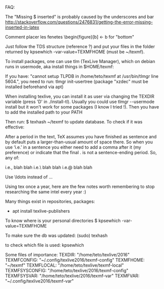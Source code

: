 FAQ:


The "Missing $ inserted" is probably caused by the underscores and bar
http://stackoverflow.com/questions/2476831/getting-the-error-missing-inserted-in-latex

Comment placer les fenetes 
\begin{figure}[b] <- b for "bottom"


Just follow the TDS structure (reference ?) and put your files in the folder returned by
kpsewhich -var-value=TEXMFHOME (must be ~/texmf).

To install packages, one can use tlm (TexLive Manager), which on debian runs in
usermode, aka install things in $HOME/texmf:


If you have:
"cannot setup TLPDB in /home/teto/texmf at /usr/bin/tlmgr line 5604.", you need
to run:
tlmgr init-usertree
(package "xzdec" must be installed beforehand  via apt)

When installing texlive, you can install it as user via changing the TEXDIR
variable (press 'D' in ./install-tl). Usually you could use tlmgr --usermode
install but it won't work for some packages (I know I tried !).
Then you have to add the installed path to your PATH


Then run:
$ texhash ~/texmf
to update database. To check if it was effective:


After a period in the text, TeX assumes you have finished as sentence and by default puts a larger-than-usual amount of space there. So when you use ‘i.e.’ in a sentence you either need to add a comma after it (my preference) or indicate that the final . is not a sentence-ending period. So, any of:

i.e., blah blah
i.e.\ blah blah
i.e.\@ blah blah

Use \ldots instead of ...

Using tex once a year, here are the few notes worth remembering to stop researching the same intel every year :)

Many things exist in repositories, packages:
- apt install texlive-publishers

To know where is your personal directories
$ kpsewhich -var-value=TEXMFHOME

To make sure the db was updated:
(sudo) texhash

to check which file is used:
kpsewhich <file>


Some files of importance:
  TEXDIR: "/home/teto/texlive/2016"
  TEXMFCONFIG: "~/.config/texlive2016/texmf-config"
  TEXMFHOME: "~/texmf"
  TEXMFLOCAL: "/home/teto/texlive/texmf-local"
  TEXMFSYSCONFIG: "/home/teto/texlive/2016/texmf-config"
  TEXMFSYSVAR: "/home/teto/texlive/2016/texmf-var"
  TEXMFVAR: "~/.config/texlive2016/texmf-var"

